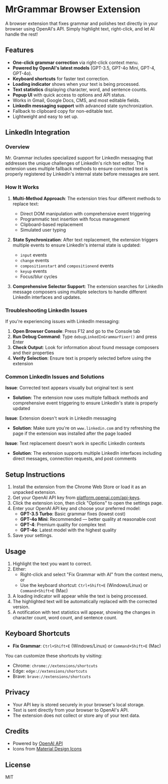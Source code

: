 # MrGrammar Browser Extension

A browser extension that fixes grammar and polishes text directly in your browser using OpenAI's API. Simply highlight text, right-click, and let AI handle the rest!


## Features
- **One-click grammar correction** via right-click context menu.
- **Powered by OpenAI's latest models** (GPT-3.5, GPT-4o Mini, GPT-4, GPT-4o).
- **Keyboard shortcuts** for faster text correction.
- **Loading indicator** shows when your text is being processed.
- **Text statistics** displaying character, word, and sentence counts.
- **Popup UI** with quick access to options and API status.
- Works in Gmail, Google Docs, CMS, and most editable fields.
- **LinkedIn messaging support** with advanced state synchronization.
- Fallback to clipboard copy for non-editable text.
- Lightweight and easy to set up.

## LinkedIn Integration

### Overview
Mr. Grammar includes specialized support for LinkedIn messaging that addresses the unique challenges of LinkedIn's rich text editor. The extension uses multiple fallback methods to ensure corrected text is properly registered by LinkedIn's internal state before messages are sent.

### How It Works
1. **Multi-Method Approach**: The extension tries four different methods to replace text:
   - Direct DOM manipulation with comprehensive event triggering
   - Programmatic text insertion with focus management
   - Clipboard-based replacement
   - Simulated user typing

2. **State Synchronization**: After text replacement, the extension triggers multiple events to ensure LinkedIn's internal state is updated:
   - `input` events
   - `change` events
   - `compositionstart` and `compositionend` events
   - `keyup` events
   - Focus/blur cycles

3. **Comprehensive Selector Support**: The extension searches for LinkedIn message composers using multiple selectors to handle different LinkedIn interfaces and updates.

### Troubleshooting LinkedIn Issues

If you're experiencing issues with LinkedIn messaging:

1. **Open Browser Console**: Press F12 and go to the Console tab
2. **Run Debug Command**: Type `debugLinkedInGrammarFixer()` and press Enter
3. **Check Output**: Look for information about found message composers and their properties
4. **Verify Selection**: Ensure text is properly selected before using the extension

### Common LinkedIn Issues and Solutions

**Issue**: Corrected text appears visually but original text is sent
- **Solution**: The extension now uses multiple fallback methods and comprehensive event triggering to ensure LinkedIn's state is properly updated

**Issue**: Extension doesn't work in LinkedIn messaging
- **Solution**: Make sure you're on `www.linkedin.com` and try refreshing the page if the extension was installed after the page loaded

**Issue**: Text replacement doesn't work in specific LinkedIn contexts
- **Solution**: The extension supports multiple LinkedIn interfaces including direct messages, connection requests, and post comments

## Setup Instructions
1. Install the extension from the Chrome Web Store or load it as an unpacked extension.
2. Get your OpenAI API key from [platform.openai.com/api-keys](https://platform.openai.com/api-keys).
3. Click the extension icon, then click "Options" to open the settings page.
4. Enter your OpenAI API key and choose your preferred model:
   - **GPT-3.5 Turbo**: Basic grammar fixes (lowest cost)
   - **GPT-4o Mini**: Recommended — better quality at reasonable cost
   - **GPT-4**: Premium quality for complex text
   - **GPT-4o**: Latest model with the highest quality
5. Save your settings.

## Usage
1. Highlight the text you want to correct.
2. Either:
   - Right-click and select "Fix Grammar with AI" from the context menu, or
   - Use the keyboard shortcut: `Ctrl+Shift+E` (Windows/Linux) or `Command+Shift+E` (Mac)
3. A loading indicator will appear while the text is being processed.
4. The highlighted text will be automatically replaced with the corrected version.
5. A notification with text statistics will appear, showing the changes in character count, word count, and sentence count.

## Keyboard Shortcuts
- **Fix Grammar**: `Ctrl+Shift+E` (Windows/Linux) or `Command+Shift+E` (Mac)

You can customize these shortcuts by visiting:
- Chrome: `chrome://extensions/shortcuts`
- Edge: `edge://extensions/shortcuts`
- Brave: `brave://extensions/shortcuts`

## Privacy
- Your API key is stored securely in your browser's local storage.
- Text is sent directly from your browser to OpenAI's API.
- The extension does not collect or store any of your text data.

## Credits
- Powered by [OpenAI API](https://openai.com/blog/openai-api)
- Icons from [Material Design Icons](https://material.io/resources/icons/)

## License
MIT
